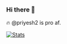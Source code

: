 ### Hi there 👋
🔥 @priyesh2 is pro af.

[![Stats](https://github-readme-stats.vercel.app/api?username=AmrishR&show_icons=true&theme=radical)](https://github.com/AmrishR)
